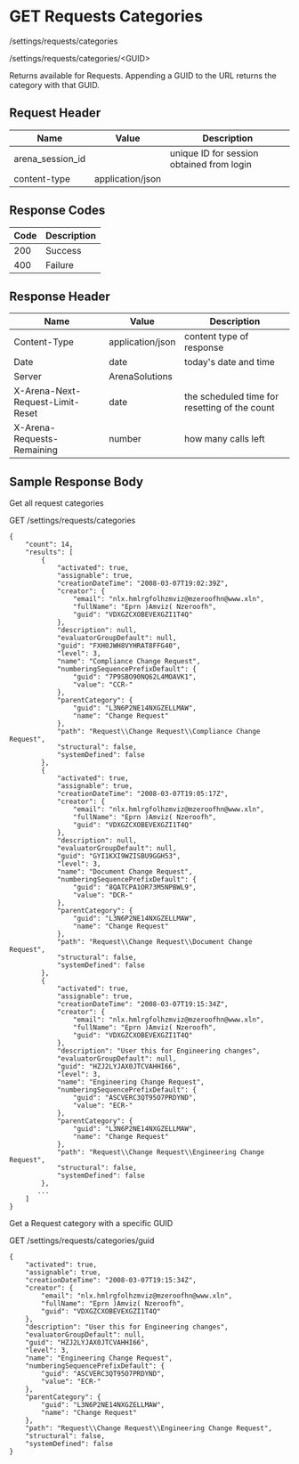 # GET Requests Categories


/settings/requests/categories



/settings/requests/categories/&lt;GUID&gt;

Returns  available for Requests. Appending a GUID to the URL returns the category with that GUID.

## Request Header

| Name<br> | Value<br> | Description<br> |
|  --- |  --- |  --- | 
| arena_session_id<br> |   | unique ID for session obtained from login<br> |
| content\-type<br> | application/json<br> |   |

## Response Codes

| Code<br> | Description<br> |
|  --- |  --- | 
| 200<br> | Success<br> |
| 400<br> | Failure<br> |

## Response Header

| Name<br> | Value<br> | Description<br> |
|  --- |  --- |  --- | 
| Content\-Type<br> | application/json<br> | content type of response<br> |
| Date<br> | date<br> | today's date and time<br> |
| Server<br> | ArenaSolutions<br> |   |
| X\-Arena\-Next\-Request\-Limit\-Reset<br> | date<br> | the scheduled time for resetting of the count<br> |
| X\-Arena\-Requests\-Remaining<br> | number<br> | how many calls left<br> |

## Sample Response Body
Get all request categories



GET /settings/requests/categories

```
{
    "count": 14,
    "results": [
        {
            "activated": true,
            "assignable": true,
            "creationDateTime": "2008-03-07T19:02:39Z",
            "creator": {
                "email": "nlx.hmlrgfolhzmviz@mzeroofhn@www.xln",
                "fullName": "Eprn )Amviz( Nzeroofh",
                "guid": "VDXGZCXOBEVEXGZI1T4Q"
            },
            "description": null,
            "evaluatorGroupDefault": null,
            "guid": "FXH0JWH8VYHRAT8FFG40",
            "level": 3,
            "name": "Compliance Change Request",
            "numberingSequencePrefixDefault": {
                "guid": "7P9SBO90NQ62L4MOAVK1",
                "value": "CCR-"
            },
            "parentCategory": {
                "guid": "L3N6P2NE14NXGZELLMAW",
                "name": "Change Request"
            },
            "path": "Request\\Change Request\\Compliance Change Request",
            "structural": false,
            "systemDefined": false
        },
        {
            "activated": true,
            "assignable": true,
            "creationDateTime": "2008-03-07T19:05:17Z",
            "creator": {
                "email": "nlx.hmlrgfolhzmviz@mzeroofhn@www.xln",
                "fullName": "Eprn )Amviz( Nzeroofh",
                "guid": "VDXGZCXOBEVEXGZI1T4Q"
            },
            "description": null,
            "evaluatorGroupDefault": null,
            "guid": "GYI1KXI9WZISBU9GGH53",
            "level": 3,
            "name": "Document Change Request",
            "numberingSequencePrefixDefault": {
                "guid": "8QATCPA1OR73M5NPBWL9",
                "value": "DCR-"
            },
            "parentCategory": {
                "guid": "L3N6P2NE14NXGZELLMAW",
                "name": "Change Request"
            },
            "path": "Request\\Change Request\\Document Change Request",
            "structural": false,
            "systemDefined": false
        },
        {
            "activated": true,
            "assignable": true,
            "creationDateTime": "2008-03-07T19:15:34Z",
            "creator": {
                "email": "nlx.hmlrgfolhzmviz@mzeroofhn@www.xln",
                "fullName": "Eprn )Amviz( Nzeroofh",
                "guid": "VDXGZCXOBEVEXGZI1T4Q"
            },
            "description": "User this for Engineering changes",
            "evaluatorGroupDefault": null,
            "guid": "HZJ2LYJAX0JTCVAHHI66",
            "level": 3,
            "name": "Engineering Change Request",
            "numberingSequencePrefixDefault": {
                "guid": "ASCVERC3QT95O7PRDYND",
                "value": "ECR-"
            },
            "parentCategory": {
                "guid": "L3N6P2NE14NXGZELLMAW",
                "name": "Change Request"
            },
            "path": "Request\\Change Request\\Engineering Change Request",
            "structural": false,
            "systemDefined": false
        },
       ...
    ]
}
```
Get a Request category with a specific GUID



GET /settings/requests/categories/guid

```
{
    "activated": true,
    "assignable": true,
    "creationDateTime": "2008-03-07T19:15:34Z",
    "creator": {
        "email": "nlx.hmlrgfolhzmviz@mzeroofhn@www.xln",
        "fullName": "Eprn )Amviz( Nzeroofh",
        "guid": "VDXGZCXOBEVEXGZI1T4Q"
    },
    "description": "User this for Engineering changes",
    "evaluatorGroupDefault": null,
    "guid": "HZJ2LYJAX0JTCVAHHI66",
    "level": 3,
    "name": "Engineering Change Request",
    "numberingSequencePrefixDefault": {
        "guid": "ASCVERC3QT95O7PRDYND",
        "value": "ECR-"
    },
    "parentCategory": {
        "guid": "L3N6P2NE14NXGZELLMAW",
        "name": "Change Request"
    },
    "path": "Request\\Change Request\\Engineering Change Request",
    "structural": false,
    "systemDefined": false
}
```
